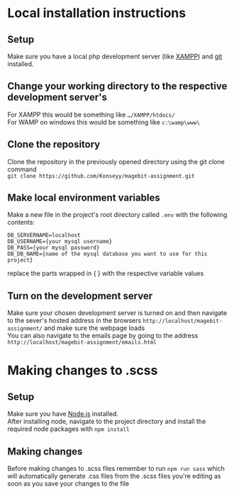 # Local installation instructions
## Setup
Make sure you have a local php development server (like [XAMPP](https://www.apachefriends.org/index.html)) and [git](https://git-scm.com/downloads) installed.
## Change your working directory to the respective development server's 
For XAMPP this would be something like `…/XAMPP/htdocs/`
<br>
For WAMP on windows this would be something like `c:\wamp\www\`
## Clone the repository
Clone the repository in the previously opened directory using the git clone command
<br>
`git clone https://github.com/Konseyy/magebit-assignment.git`
## Make local environment variables
Make a new file in the project's root directory called `.env` with the following contents:
```
DB_SERVERNAME=localhost
DB_USERNAME={your mysql username}
DB_PASS={your mysql password}
DB_DB_NAME={name of the mysql database you want to use for this project}
```
replace the parts wrapped in { } with the respective variable values
## Turn on the development server
Make sure your chosen development server is turned on and then navigate to the sever's hosted address in the browsers `http://localhost/magebit-assignment/` and make sure the webpage loads
<br>
You can also navigate to the emails page by going to the address `http://localhost/magebit-assignment/emails.html`
# Making changes to .scss
## Setup
Make sure you have [Node.js](https://nodejs.org/en/download/) installed.
<br>
After installing node, navigate to the project directory and install the required node packages with `npm install`
## Making changes
Before making changes to .scss files remember to run `npm run sass` which will automatically generate .css files from the .scss files you're editing as soon as you save your changes to the file

